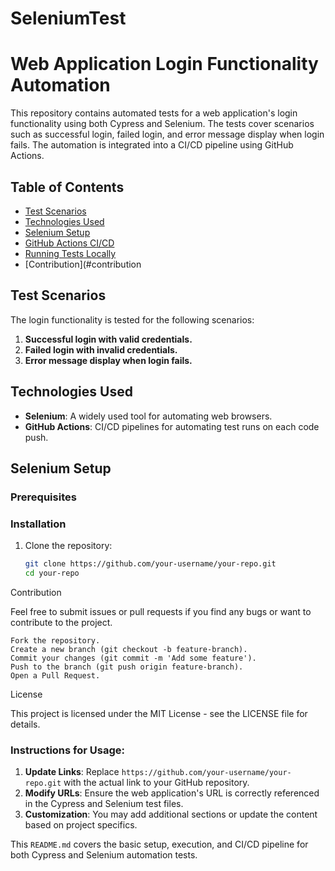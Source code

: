 # SeleniumTest
# Web Application Login Functionality Automation

This repository contains automated tests for a web application's login functionality using both Cypress and Selenium. The tests cover scenarios such as successful login, failed login, and error message display when login fails. The automation is integrated into a CI/CD pipeline using GitHub Actions.

## Table of Contents

- [Test Scenarios](#test-scenarios)
- [Technologies Used](#technologies-used)
- [Selenium Setup](#selenium-setup)
- [GitHub Actions CI/CD](#github-actions-cicd)
- [Running Tests Locally](#running-tests-locally)
- [Contribution](#contribution

## Test Scenarios

The login functionality is tested for the following scenarios:

1. **Successful login with valid credentials.**
2. **Failed login with invalid credentials.**
3. **Error message display when login fails.**

## Technologies Used

- **Selenium**: A widely used tool for automating web browsers.
- **GitHub Actions**: CI/CD pipelines for automating test runs on each code push.

## Selenium Setup

### Prerequisites


### Installation

1. Clone the repository:
   ```bash
   git clone https://github.com/your-username/your-repo.git
   cd your-repo
Contribution

Feel free to submit issues or pull requests if you find any bugs or want to contribute to the project.

    Fork the repository.
    Create a new branch (git checkout -b feature-branch).
    Commit your changes (git commit -m 'Add some feature').
    Push to the branch (git push origin feature-branch).
    Open a Pull Request.

License

This project is licensed under the MIT License - see the LICENSE file for details.


### **Instructions for Usage:**
1. **Update Links**: Replace `https://github.com/your-username/your-repo.git` with the actual link to your GitHub repository.
2. **Modify URLs**: Ensure the web application's URL is correctly referenced in the Cypress and Selenium test files.
3. **Customization**: You may add additional sections or update the content based on project specifics.

This `README.md` covers the basic setup, execution, and CI/CD pipeline for both Cypress and Selenium automation tests.
